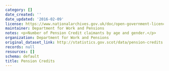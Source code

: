 ```yaml
---
category: []
date_created: ''
date_updated: '2016-02-09'
license: https://www.nationalarchives.gov.uk/doc/open-government-licence/version/3/
maintainer: Department for Work and Pensions
notes: <p>Number of Pension Credit claimants by age and gender.</p>
organization: Department for Work and Pensions
original_dataset_link: http://statistics.gov.scot/data/pension-credits
records: null
resources: []
schema: default
title: Pension Credits
---
```

